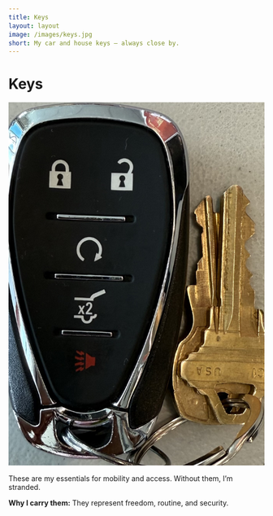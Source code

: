 ```yaml
---
title: Keys
layout: layout
image: /images/keys.jpg
short: My car and house keys — always close by.
---
```


# Keys

![Keys](/images/keys.jpg)

These are my essentials for mobility and access. Without them, I’m stranded.  

**Why I carry them:** They represent freedom, routine, and security.
